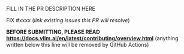 FILL IN THE PR DESCRIPTION HERE

FIX #xxxx (*link existing issues this PR will resolve*)

<!--- pyml disable-next-line no-emphasis-as-heading -->
**BEFORE SUBMITTING, PLEASE READ <https://docs.vllm.ai/en/latest/contributing/overview.html>** (anything written below this line will be removed by GitHub Actions)
